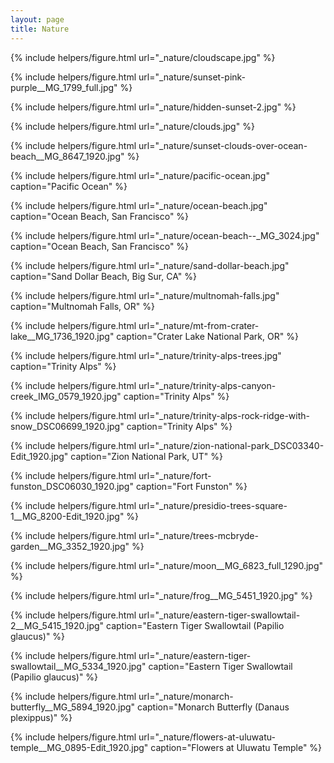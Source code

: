 ```yaml
---
layout: page
title: Nature
---
```


{% include helpers/figure.html
url="_nature/cloudscape.jpg" %}

{% include helpers/figure.html
url="_nature/sunset-pink-purple__MG_1799_full.jpg" %}

{% include helpers/figure.html
url="_nature/hidden-sunset-2.jpg" %}

{% include helpers/figure.html
url="_nature/clouds.jpg" %}

{% include helpers/figure.html
url="_nature/sunset-clouds-over-ocean-beach__MG_8647_1920.jpg" %}

{% include helpers/figure.html
url="_nature/pacific-ocean.jpg"
caption="Pacific Ocean" %}

{% include helpers/figure.html
url="_nature/ocean-beach.jpg"
caption="Ocean Beach, San Francisco" %}

{% include helpers/figure.html
url="_nature/ocean-beach--_MG_3024.jpg"
caption="Ocean Beach, San Francisco" %}

{% include helpers/figure.html
url="_nature/sand-dollar-beach.jpg"
caption="Sand Dollar Beach, Big Sur, CA" %}

{% include helpers/figure.html
url="_nature/multnomah-falls.jpg"
caption="Multnomah Falls, OR" %}

{% include helpers/figure.html
url="_nature/mt-from-crater-lake__MG_1736_1920.jpg"
caption="Crater Lake National Park, OR" %}

{% include helpers/figure.html
url="_nature/trinity-alps-trees.jpg"
caption="Trinity Alps" %}

{% include helpers/figure.html
url="_nature/trinity-alps-canyon-creek_IMG_0579_1920.jpg"
caption="Trinity Alps" %}

{% include helpers/figure.html
url="_nature/trinity-alps-rock-ridge-with-snow_DSC06699_1920.jpg"
caption="Trinity Alps" %}

{% include helpers/figure.html
url="_nature/zion-national-park_DSC03340-Edit_1920.jpg"
caption="Zion National Park, UT" %}

{% include helpers/figure.html
url="_nature/fort-funston_DSC06030_1920.jpg"
caption="Fort Funston" %}

{% include helpers/figure.html
url="_nature/presidio-trees-square-1__MG_8200-Edit_1920.jpg" %}

{% include helpers/figure.html
url="_nature/trees-mcbryde-garden__MG_3352_1920.jpg" %}

{% include helpers/figure.html
url="_nature/moon__MG_6823_full_1290.jpg" %}

{% include helpers/figure.html
url="_nature/frog__MG_5451_1920.jpg" %}

{% include helpers/figure.html
url="_nature/eastern-tiger-swallowtail-2__MG_5415_1920.jpg"
caption="Eastern Tiger Swallowtail (<span>Papilio glaucus</span>)" %}

{% include helpers/figure.html
url="_nature/eastern-tiger-swallowtail__MG_5334_1920.jpg"
caption="Eastern Tiger Swallowtail (<span>Papilio glaucus</span>)" %}

{% include helpers/figure.html
url="_nature/monarch-butterfly__MG_5894_1920.jpg"
caption="Monarch Butterfly (<span>Danaus plexippus</span>)" %}

{% include helpers/figure.html
url="_nature/flowers-at-uluwatu-temple__MG_0895-Edit_1920.jpg"
caption="Flowers at Uluwatu Temple" %}
